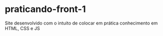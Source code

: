 # praticando-front-1
Site desenvolvido com o intuito de colocar em prática conhecimento em HTML, CSS e JS

